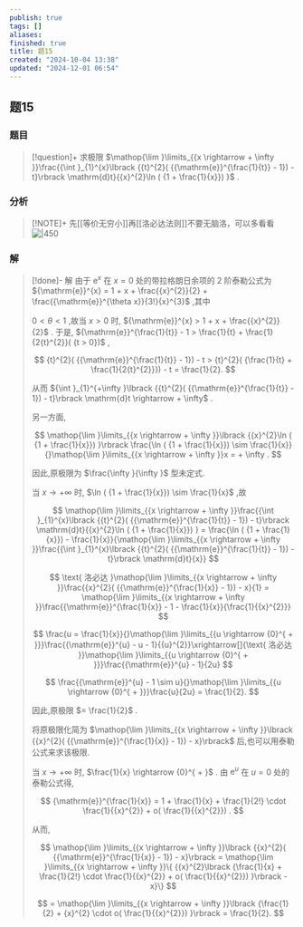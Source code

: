 ```yaml
---
publish: true
tags: []
aliases: 
finished: true
title: 题15
created: "2024-10-04 13:38"
updated: "2024-12-01 06:54"
---
```

## 题15
### 题目
> [!question]+
> 求极限 $\mathop{\lim }\limits_{{x \rightarrow   + \infty }}\frac{{\int }_{1}^{x}\lbrack  {{t}^{2}( {{\mathrm{e}}^{\frac{1}{t}} - 1})  - t}\rbrack  \mathrm{d}t}{{x}^{2}\ln ( {1 + \frac{1}{x}}) }$ .
### 分析
> [!NOTE]+
> 先[[等价无穷小]]再[[洛必达法则]]不要无脑洛，可以多看看
> ![|450](https://img.hwenyi.live/202411211834953.webp)
### 解
> [!done]-
> 解 由于 ${\mathrm{e}}^{x}$ 在 $x = 0$ 处的带拉格朗日余项的 2 阶泰勒公式为 ${\mathrm{e}}^{x} = 1 + x + \frac{{x}^{2}}{2} + \frac{{\mathrm{e}}^{\theta x}}{3!}{x}^{3}$ ,其中
> 
> $0 < \theta < 1$ ,故当 $x > 0$ 时, ${\mathrm{e}}^{x} > 1 + x + \frac{{x}^{2}}{2}$ . 于是, ${\mathrm{e}}^{\frac{1}{t}} - 1 > \frac{1}{t} + \frac{1}{2{t}^{2}}( {t > 0})$ ,
> 
> $$
> {t}^{2}( {{\mathrm{e}}^{\frac{1}{t}} - 1}) - t > {t}^{2}( {\frac{1}{t} + \frac{1}{2{t}^{2}}}) - t = \frac{1}{2}.
> $$
> 
> 从而 ${\int }_{1}^{+\infty }\lbrack {{t}^{2}( {{\mathrm{e}}^{\frac{1}{t}} - 1}) - t}\rbrack \mathrm{d}t \rightarrow + \infty$ .
> 
> 另一方面,
> 
> $$
> \mathop{\lim }\limits_{{x \rightarrow + \infty }}\lbrack {{x}^{2}\ln ( {1 + \frac{1}{x}}) }\rbrack \frac{\ln ( {1 + \frac{1}{x}}) \sim \frac{1}{x}}{}\mathop{\lim }\limits_{{x \rightarrow + \infty }}x = + \infty .
> $$
> 
> 因此,原极限为 $\frac{\infty }{\infty }$ 型未定式.
> 
> 当 $x \rightarrow + \infty$ 时, $\ln ( {1 + \frac{1}{x}}) \sim \frac{1}{x}$ ,故
> 
> $$
> \mathop{\lim }\limits_{{x \rightarrow + \infty }}\frac{{\int }_{1}^{x}\lbrack {{t}^{2}( {{\mathrm{e}}^{\frac{1}{t}} - 1}) - t}\rbrack \mathrm{d}t}{{x}^{2}\ln ( {1 + \frac{1}{x}}) } = \frac{\ln ( {1 + \frac{1}{x}}) - \frac{1}{x}}{\mathop{\lim }\limits_{{x \rightarrow + \infty }}\frac{{\int }_{1}^{x}\lbrack {{t}^{2}( {{\mathrm{e}}^{\frac{1}{t}} - 1}) - t}\rbrack \mathrm{d}t}{x}}
> $$
> 
> $$
> \text{ 洛必达 }\mathop{\lim }\limits_{{x \rightarrow + \infty }}\frac{{x}^{2}( {{\mathrm{e}}^{\frac{1}{x}} - 1}) - x}{1} = \mathop{\lim }\limits_{{x \rightarrow + \infty }}\frac{{\mathrm{e}}^{\frac{1}{x}} - 1 - \frac{1}{x}}{\frac{1}{{x}^{2}}}
> $$
> 
> $$
> \frac{u = \frac{1}{x}}{}\mathop{\lim }\limits_{{u \rightarrow {0}^{ + }}}\frac{{\mathrm{e}}^{u} - u - 1}{{u}^{2}}\xrightarrow[]{\text{ 洛必达 }}\mathop{\lim }\limits_{{u \rightarrow {0}^{ + }}}\frac{{\mathrm{e}}^{u} - 1}{2u}
> $$
> 
> $$
> \frac{{\mathrm{e}}^{u} - 1 \sim u}{}\mathop{\lim }\limits_{{u \rightarrow {0}^{ + }}}\frac{u}{2u} = \frac{1}{2}.
> $$
> 
> 因此,原极限 $= \frac{1}{2}$ .
> 
> 将原极限化简为 $\mathop{\lim }\limits_{{x \rightarrow + \infty }}\lbrack {{x}^{2}( {{\mathrm{e}}^{\frac{1}{x}} - 1}) - x}\rbrack$ 后,也可以用泰勒公式来求该极限.
> 
> 当 $x \rightarrow + \infty$ 时, $\frac{1}{x} \rightarrow {0}^{ + }$ . 由 ${\mathrm{e}}^{u}$ 在 $u = 0$ 处的泰勒公式得,
> 
> $$
> {\mathrm{e}}^{\frac{1}{x}} = 1 + \frac{1}{x} + \frac{1}{2!} \cdot \frac{1}{{x}^{2}} + o( \frac{1}{{x}^{2}}) .
> $$
> 
> 从而,
> 
> $$
> \mathop{\lim }\limits_{{x \rightarrow + \infty }}\lbrack {{x}^{2}( {{\mathrm{e}}^{\frac{1}{x}} - 1}) - x}\rbrack = \mathop{\lim }\limits_{{x \rightarrow + \infty }}\{ {{x}^{2}\lbrack {\frac{1}{x} + \frac{1}{2!} \cdot \frac{1}{{x}^{2}} + o( \frac{1}{{x}^{2}}) }\rbrack - x}\}
> $$
> 
> $$
> = \mathop{\lim }\limits_{{x \rightarrow + \infty }}\lbrack {\frac{1}{2} + {x}^{2} \cdot o( \frac{1}{{x}^{2}}) }\rbrack = \frac{1}{2}.
> $$